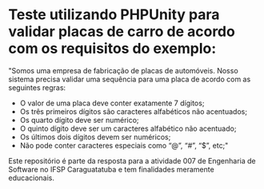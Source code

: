# Teste utilizando PHPUnity para validar placas de carro de acordo com os requisitos do exemplo:



"Somos uma empresa de fabricação de placas de automóveis. Nosso sistema precisa validar uma sequência para uma placa de acordo com as seguintes regras:

- O valor de uma placa deve conter exatamente 7 dígitos;
- Os três primeiros dígitos são caracteres alfabéticos não acentuados;
- Os quarto dígito deve ser numérico;
- O quinto dígito deve ser um caracteres alfabético não acentuado;
- Os últimos dois dígitos devem ser numéricos;
- Não pode conter caracteres especiais como “@”, “#”, “$”, etc;"


Este repositório é parte da resposta para a atividade 007 de Engenharia de Software no IFSP Caraguatatuba e tem finalidades meramente educacionais.